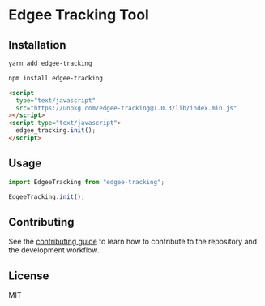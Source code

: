 # Edgee Tracking Tool

## Installation

```sh
yarn add edgee-tracking
```

```sh
npm install edgee-tracking
```

```html
<script
  type="text/javascript"
  src="https://unpkg.com/edgee-tracking@1.0.3/lib/index.min.js"
></script>
<script type="text/javascript">
  edgee_tracking.init();
</script>
```

## Usage

```js
import EdgeeTracking from "edgee-tracking";

EdgeeTracking.init();
```

## Contributing

See the [contributing guide](CONTRIBUTING.md) to learn how to contribute to the repository and the development workflow.

## License

MIT

